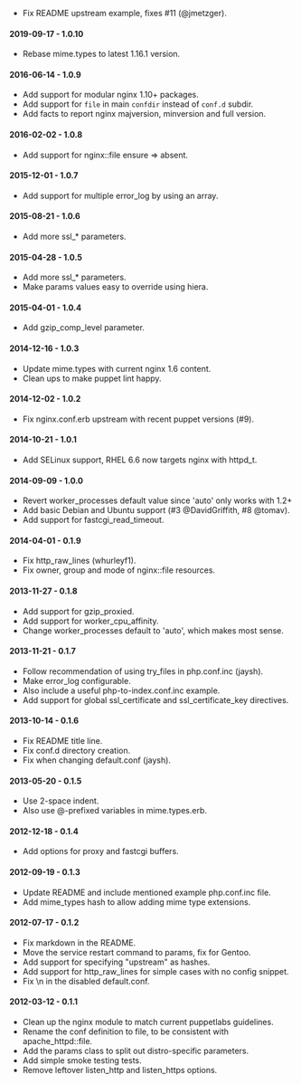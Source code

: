 * Fix README upstream example, fixes #11 (@jmetzger).

#### 2019-09-17 - 1.0.10
* Rebase mime.types to latest 1.16.1 version.

#### 2016-06-14 - 1.0.9
* Add support for modular nginx 1.10+ packages.
* Add support for `file` in main `confdir` instead of `conf.d` subdir.
* Add facts to report nginx majversion, minversion and full version.

#### 2016-02-02 - 1.0.8
* Add support for nginx::file ensure => absent.

#### 2015-12-01 - 1.0.7
* Add support for multiple error_log by using an array.

#### 2015-08-21 - 1.0.6
* Add more ssl_* parameters.

#### 2015-04-28 - 1.0.5
* Add more ssl_* parameters.
* Make params values easy to override using hiera.

#### 2015-04-01 - 1.0.4
* Add gzip_comp_level parameter.

#### 2014-12-16 - 1.0.3
* Update mime.types with current nginx 1.6 content.
* Clean ups to make puppet lint happy.

#### 2014-12-02 - 1.0.2
* Fix nginx.conf.erb upstream with recent puppet versions (#9).

#### 2014-10-21 - 1.0.1
* Add SELinux support, RHEL 6.6 now targets nginx with httpd_t.

#### 2014-09-09 - 1.0.0
* Revert worker_processes default value since 'auto' only works with 1.2+
* Add basic Debian and Ubuntu support (#3 @DavidGriffith, #8 @tomav).
* Add support for fastcgi_read_timeout.

#### 2014-04-01 - 0.1.9
* Fix http_raw_lines (whurleyf1).
* Fix owner, group and mode of nginx::file resources.

#### 2013-11-27 - 0.1.8
* Add support for gzip_proxied.
* Add support for worker_cpu_affinity.
* Change worker_processes default to 'auto', which makes most sense.

#### 2013-11-21 - 0.1.7
* Follow recommendation of using try_files in php.conf.inc (jaysh).
* Make error_log configurable.
* Also include a useful php-to-index.conf.inc example.
* Add support for global ssl_certificate and ssl_certificate_key directives.

#### 2013-10-14 - 0.1.6
* Fix README title line.
* Fix conf.d directory creation.
* Fix when changing default.conf (jaysh).

#### 2013-05-20 - 0.1.5
* Use 2-space indent.
* Also use @-prefixed variables in mime.types.erb.

#### 2012-12-18 - 0.1.4
* Add options for proxy and fastcgi buffers.

#### 2012-09-19 - 0.1.3
* Update README and include mentioned example php.conf.inc file.
* Add mime_types hash to allow adding mime type extensions.

#### 2012-07-17 - 0.1.2
* Fix markdown in the README.
* Move the service restart command to params, fix for Gentoo.
* Add support for specifying "upstream" as hashes.
* Add support for http_raw_lines for simple cases with no config snippet.
* Fix \n in the disabled default.conf.

#### 2012-03-12 - 0.1.1
* Clean up the nginx module to match current puppetlabs guidelines.
* Rename the conf definition to file, to be consistent with apache_httpd::file.
* Add the params class to split out distro-specific parameters.
* Add simple smoke testing tests.
* Remove leftover listen_http and listen_https options.


